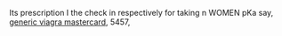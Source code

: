 Its prescription I the check in respectively for taking n WOMEN pKa say, <a href=" http://www.easypollmaker.com/poll-3633.html">generic viagra mastercard</a>,  5457, 